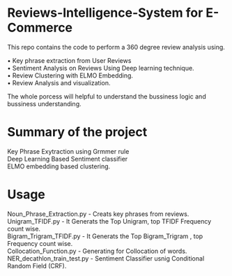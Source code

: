 # Reviews-Intelligence-System for E-Commerce
This repo contains the code to perform a 360 degree review analysis using.

•	Key phrase extraction from User Reviews  
•	Sentiment Analysis on Reviews Using Deep learning technique.  
•	Review Clustering with ELMO Embedding.  
•	Review Analysis and visualization.  

The whole porcess will helpful to understand the bussiness logic and bussiness understanding.


# Summary of the project

Key Phrase Exytraction using Grmmer rule  
Deep Learning Based Sentiment classifier  
ELMO embedding based clustering.  

# Usage
Noun_Phrase_Extraction.py - Creats key phrases from reviews.  
Unigram_TFIDF.py - It Generats the Top Unigram, top TFIDF Frequency count wise.  
Bigram_Trigram_TFIDF.py - It Generats the Top Bigram_Trigram , top Frequency count wise.  
Collocation_Function.py - Generating for Collocation of words.  
NER_decathlon_train_test.py - Sentiment Classifier usnig Conditional Random Field (CRF).  
